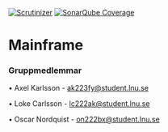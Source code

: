 [![Scrutinizer](https://img.shields.io/scrutinizer/g/filp/whoops.svg?maxAge=2592000)]()
[![SonarQube Coverage](https://img.shields.io/sonar/http/sonar.qatools.ru/ru.yandex.qatools.allure:allure-core/coverage.svg?maxAge=2592000)]()

# Mainframe


### Gruppmedlemmar

• Axel Karlsson - ak223fy@student.lnu.se

• Loke Carlsson - lc222ak@student.lnu.se

• Oscar Nordquist - on222bx@student.lnu.se

